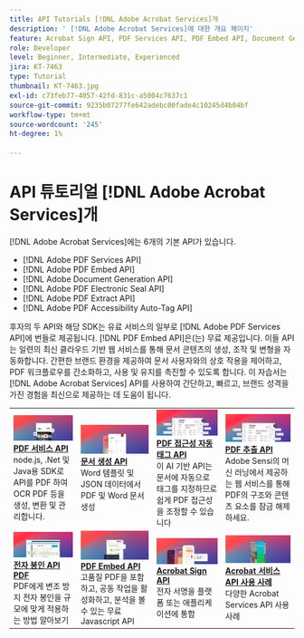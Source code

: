 ```yaml
---
title: API Tutorials [!DNL Adobe Acrobat Services]개
description: ' [!DNL Adobe Acrobat Services]에 대한 개요 페이지'
feature: Acrobat Sign API, PDF Services API, PDF Embed API, Document Generation API, PDF Electronic Seal API, PDF Extract API, PDF Accessibility Auto-Tag API
role: Developer
level: Beginner, Intermediate, Experienced
jira: KT-7463
type: Tutorial
thumbnail: KT-7463.jpg
exl-id: c73feb77-4057-42fd-831c-a5004c7637c1
source-git-commit: 9235b07277fe642adebc00fade4c10245d4b04bf
workflow-type: tm+mt
source-wordcount: '245'
ht-degree: 1%

---
```


# API 튜토리얼 [!DNL Adobe Acrobat Services]개

[!DNL Adobe Acrobat Services]에는 6개의 기본 API가 있습니다.

* [!DNL Adobe PDF Services API]
* [!DNL Adobe PDF Embed API]
* [!DNL Adobe Document Generation API]
* [!DNL Adobe PDF Electronic Seal API]
* [!DNL Adobe PDF Extract API]
* [!DNL Adobe PDF Accessibility Auto-Tag API]

후자의 두 API와 해당 SDK는 유료 서비스의 일부로 [!DNL Adobe PDF Services API]에 번들로 제공됩니다. [!DNL PDF Embed API]은(는) 무료 제공입니다. 이들 API는 일련의 최신 클라우드 기반 웹 서비스를 통해 문서 콘텐츠의 생성, 조작 및 변형을 자동화합니다. 간편한 브랜드 환경을 제공하여 문서 사용자와의 상호 작용을 제어하고, PDF 워크플로우를 간소화하고, 사용 및 유지를 촉진할 수 있도록 합니다. 이 자습서는 [!DNL Adobe Acrobat Services] API를 사용하여 간단하고, 빠르고, 브랜드 성격을 가진 경험을 최신으로 제공하는 데 도움이 됩니다.

<table style="table-layout:fixed">
<tr>
  <td>
    <a href="pdfservices/overview-pdfservices.md">
      <img alt="PDF 서비스 API" src="assets/pdfservicescard.png" />
    </a>
    <div>
      <a href="pdfservices/overview-pdfservices.md"><strong>PDF 서비스 API</strong></a>
      </div>
      node.js, .Net 및 Java용 SDK로 API를 PDF 하여 OCR PDF 등을 생성, 변환 및 관리합니다.
      <br>
  </td>
  <td>
    <a href="docgen/overview-docgen.md">
      <img alt="문서 생성 API" src="assets/docgencard.png" />
    </a>
    <div>
      <a href="docgen/overview-docgen.md"><strong>문서 생성 API</strong></a>
      </div>
      Word 템플릿 및 JSON 데이터에서 PDF 및 Word 문서 생성
      <br>
  </td>  
  <td>
    <a href="pdfaccessibility/overview-accessibility.md">
      <img alt="PDF 접근성 자동 태그 API" src="assets/PDFAccessibility.png" />
    </a>
    <div>
      <a href="pdfaccessibility/overview-accessibility.md"><strong>PDF 접근성 자동 태그 API</strong></a>
      </div>
      이 AI 기반 API는 문서에 자동으로 태그를 지정하므로 쉽게 PDF 접근성을 조정할 수 있습니다
      <br>
  </td>
  <td>
    <a href="pdfaccessibility/overview-accessibility.md">
      <img alt="PDF 추출 API" src="assets/PDFAccessibility.png" />
    </a>
     <div>
      <a href="pdfaccessibility/overview-accessibility.md"><strong>PDF 추출 API</strong></a>
      </div>
      Adobe Sensi의 머신 러닝에서 제공하는 웹 서비스를 통해 PDF의 구조와 콘텐츠 요소를 잠금 해제하세요.
      <br>
  </td>
</tr>
<tr>
  <td>
    <a href="pdfelectronicseal/overview-electronic-seal.md">
      <img alt="PDF 전자 봉인 API" src="assets/PDFElectronicSeal.png" />
    </a>
    <div>
      <a href="pdfelectronicseal/overview-electronic-seal.md"><strong>전자 봉인 API PDF</strong></a>
      </div>
      PDF에게 변조 방지 전자 봉인을 규모에 맞게 적용하는 방법 알아보기
      <br>
  </td>
  <td>
    <a href="pdfembed/overview-embed.md">
      <img alt="PDF 포함 API" src="assets/pdfembedcard.png" />
    </a>
    <div>
      <a href="pdfembed/overview-embed.md"><strong>PDF Embed API</strong></a>
      </div>
      고품질 PDF을 포함하고, 공동 작업을 활성화하고, 분석을 볼 수 있는 무료 Javascript API
      <br>
  </td>
  <td>
    <a href="acrobatsign/overview-sign.md">
      <img alt="Acrobat Sign API" src="assets/acrobatsigncard.png" />
    </a>
    <div>
      <a href="acrobatsign/overview-sign.md"><strong>Acrobat Sign API</strong></a>
      </div>
      전자 서명을 플랫폼 또는 애플리케이션에 통합
      <br>
  </td>
   <td>
    <a href="usecases/overview-usecases.md">
      <img alt="Acrobat Services API 사용 사례" src="assets/usecasescard.png" />
    </a>
    <div>
      <a href="usecases/overview-usecases.md"><strong>Acrobat 서비스 API 사용 사례</strong></a>
      </div>
      다양한 Acrobat Services API 사용 사례
      <br>
  </td>
</tr>
</table>
